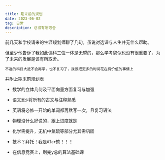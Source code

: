 ```yaml
---

title: 期末前的规划
date: 2023-06-02
tag: 日常
description: 总得有所取舍
---
```


前几天和学校请来的生涯规划师聊了几句，虽说对选课与人生并无什么帮助。


但至少他告诉了我如此偏科三位一体是无望的，那么学考貌似也没有很重要了，为了未来的发展是该有所取舍。

``不选的科目大抵不会再学，也不复习了，我该把更多的时间花在有价值的事情上``

并附上期末前规划表


* 数学的立体几何及平面向量方面复习与加强

* 语文``至少``将所有的古文与注释熟悉

* 英语将必修一开始的单词都再默写一次，且复习语法

* 物理没什么好说的，跟上进度就是

* 化学需提升，无机中氮硫等部分尤其需巩固

* 技术？拜托！我是``OIer``欸！！！

* 在信息竞赛上，刷完y总的算法基础课










